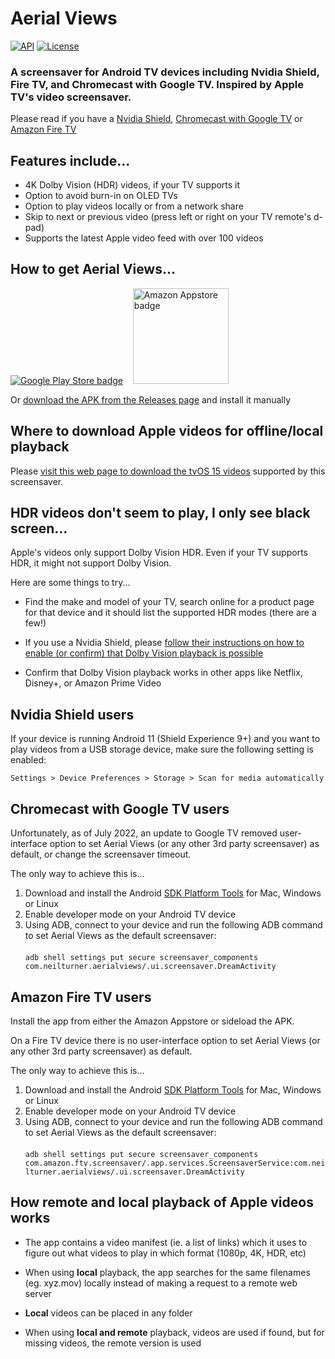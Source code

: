 # Aerial Views

[![API](https://img.shields.io/badge/API-22%2B-brightgreen.svg?style=flat)](https://android-arsenal.com/api?level=22)
[![License](https://img.shields.io/:license-gpl%20v3-brightgreen.svg?style=flat)](https://raw.githubusercontent.com/theothernt/AerialViews/master/LICENSE)

### A screensaver for Android TV devices including Nvidia Shield, Fire TV, and Chromecast with Google TV. Inspired by Apple TV's video screensaver.

Please read if you have a [Nvidia Shield](#nvidia-shield-users), [Chromecast with Google TV](#chromecast-with-google-tv-users) or [Amazon Fire TV](#amazon-fire-tv-users)

## Features include...

* 4K Dolby Vision (HDR) videos, if your TV supports it
* Option to avoid burn-in on OLED TVs
* Option to play videos locally or from a network share
* Skip to next or previous video (press left or right on your TV remote's d-pad)
* Supports the latest Apple video feed with over 100 videos

## How to get Aerial Views...

[![Google Play Store badge](https://play.google.com/intl/en_us/badges/images/badge_new.png)](https://play.google.com/store/apps/details?id=com.neilturner.aerialviews) &nbsp;&nbsp;
[<img alt="Amazon Appstore badge" src="https://images-na.ssl-images-amazon.com/images/G/01/mobile-apps/devportal2/res/images/amazon-appstore-badge-english-black.png" width="153">](http://www.amazon.com/gp/mas/dl/android?p=com.neilturner.aerialviews)

Or [download the APK from the Releases page](https://github.com/theothernt/AerialViews/releases) and install it manually

## Where to download Apple videos for offline/local playback

Please [visit this web page to download the tvOS 15 videos](https://aerial-videos.netlify.app/) supported by this screensaver.

## HDR videos don't seem to play, I only see black screen...

Apple's videos only support Dolby Vision HDR. Even if your TV supports HDR, it might not support Dolby Vision.

Here are some things to try...

* Find the make and model of your TV, search online for a product page for that device and it should list the supported HDR modes (there are a few!)

* If you use a Nvidia Shield, please [follow their instructions on how to enable (or confirm) that Dolby Vision playback is possible](https://www.nvidia.com/en-us/shield/support/shield-tv/enable-dolby-vision-hdr10-on-shield/)

* Confirm that Dolby Vision playback works in other apps like Netflix, Disney+, or Amazon Prime Video

## Nvidia Shield users

If your device is running Android 11 (Shield Experience 9+) and you want to play videos from a USB storage device, make sure the following setting is enabled: 

`Settings > Device Preferences > Storage > Scan for
media automatically`


## Chromecast with Google TV users

Unfortunately, as of July 2022, an update to Google TV removed user-interface option to set Aerial Views (or any other 3rd party screensaver) as default, or change the screensaver timeout.

The only way to achieve this is...
1. Download and install the Android [SDK Platform Tools](https://developer.android.com/studio/releases/platform-tools) for Mac, Windows or Linux
2. Enable developer mode on your Android TV device
3. Using ADB, connect to your device and run the following ADB command to set Aerial Views as the default screensaver:
  <br /><br />`adb shell settings put secure screensaver_components com.neilturner.aerialviews/.ui.screensaver.DreamActivity`


## Amazon Fire TV users

Install the app from either the Amazon Appstore or sideload the APK.

On a Fire TV device there is no user-interface option to set Aerial Views (or any other 3rd party screensaver) as default.

The only way to achieve this is...
1. Download and install the Android [SDK Platform Tools](https://developer.android.com/studio/releases/platform-tools) for Mac, Windows or Linux
2. Enable developer mode on your Android TV device
3. Using ADB, connect to your device and run the following ADB command to set Aerial Views as the default screensaver:
  <br /><br />`adb shell settings put secure screensaver_components com.amazon.ftv.screensaver/.app.services.ScreensaverService:com.neilturner.aerialviews/.ui.screensaver.DreamActivity`


## How remote and local playback of Apple videos works

* The app contains a video manifest (ie. a list of links) which it uses to figure out what videos to play in which format (1080p, 4K, HDR, etc)

* When using **local** playback, the app searches for the same filenames (eg. xyz.mov) locally instead of making a request to a remote web server

* **Local** videos can be placed in any folder

* When using **local and remote** playback, videos are used if found, but for missing videos, the remote version is used